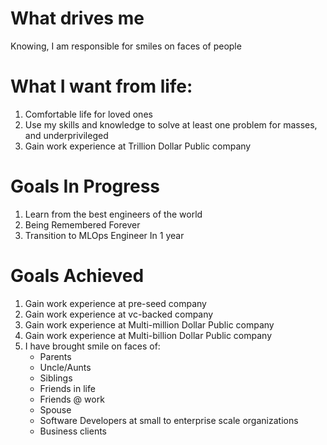 # What drives me
Knowing, I am responsible for smiles on faces of people

# What I want from life:
1. Comfortable life for loved ones
2. Use my skills and knowledge to solve at least one problem for masses, and underprivileged
3. Gain work experience at Trillion Dollar Public company

# Goals In Progress
1. Learn from the best engineers of the world
2. Being Remembered Forever
3. Transition to MLOps Engineer In 1 year

# Goals Achieved 
1. Gain work experience at pre-seed company
2. Gain work experience at vc-backed company
3. Gain work experience at Multi-million Dollar Public company
4. Gain work experience at Multi-billion Dollar Public company
5. I have brought smile on faces of:
    - Parents
    - Uncle/Aunts
    - Siblings
    - Friends in life
    - Friends @ work
    - Spouse
    - Software Developers at small to enterprise scale organizations
    - Business clients